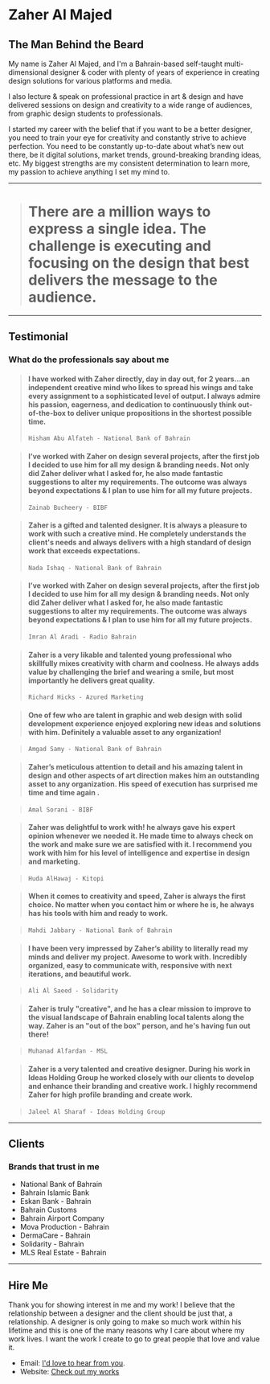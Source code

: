 # Zaher Al Majed
## The Man Behind the Beard

My name is Zaher Al Majed, and I'm a Bahrain-based self-taught multi-dimensional designer & coder with plenty of years of experience in creating design solutions for various platforms and media.

I also lecture & speak on professional practice in art & design and have delivered sessions on design and creativity to a wide range of audiences, from graphic design students to professionals.

I started my career with the belief that if you want to be a better designer, you need to train your eye for creativity and constantly strive to achieve perfection. You need to be constantly up-to-date about what’s new out there, be it digital solutions, market trends, ground-breaking branding ideas, etc. My biggest strengths are my consistent determination to learn more, my passion to achieve anything I set my mind to.

---
> # There are a million ways to express a single idea. The challenge is executing and focusing on the design that best delivers the message to the audience.
--- 

## Testimonial
### What do the professionals say about me
> #### I have worked with Zaher directly, day in day out, for 2 years…an independent creative mind who likes to spread his wings and take every assignment to a sophisticated level of output. I always admire his passion, eagerness, and dedication to continuously think out-of-the-box to deliver unique propositions in the shortest possible time. 
>`Hisham Abu Alfateh - National Bank of Bahrain`

> #### I’ve worked with Zaher on design several projects, after the first job I decided to use him for all my design & branding needs. Not only did Zaher deliver what I asked for, he also made fantastic suggestions to alter my requirements. The outcome was always beyond expectations & I plan to use him for all my future projects.
>`Zainab Bucheery - BIBF`

> #### Zaher is a gifted and talented designer. It is always a pleasure to work with such a creative mind. He completely understands the client's needs and always delivers with a high standard of design work that exceeds expectations.
>`Nada Ishaq - National Bank of Bahrain`

> #### I’ve worked with Zaher on design several projects, after the first job I decided to use him for all my design & branding needs. Not only did Zaher deliver what I asked for, he also made fantastic suggestions to alter my requirements. The outcome was always beyond expectations & I plan to use him for all my future projects.
>`Imran Al Aradi - Radio Bahrain`

> #### Zaher is a very likable and talented young professional who skillfully mixes creativity with charm and coolness. He always adds value by challenging the brief and wearing a smile, but most importantly he delivers great quality. 
>`Richard Hicks - Azured Marketing`

> #### One of few who are talent in graphic and web design with solid development experience enjoyed exploring new ideas and solutions with him. Definitely a valuable asset to any organization!

>`Amgad Samy - National Bank of Bahrain`

> #### Zaher’s meticulous attention to detail and his amazing talent in design and other aspects of art direction makes him an outstanding asset to any organization. His speed of execution has surprised me time and time again .

>`Amal Sorani - BIBF`

> #### Zaher was delightful to work with! he always gave his expert opinion whenever we needed it. He made time to always check on the work and make sure we are satisfied with it. I recommend you work with him for his level of intelligence and expertise in design and marketing.

>`Huda AlHawaj - Kitopi`

> #### When it comes to creativity and speed, Zaher is always the first choice. No matter when you contact him or where he is, he always has his tools with him and ready to work.

>`Mahdi Jabbary - National Bank of Bahrain`

> #### I have been very impressed by Zaher’s ability to literally read my minds and deliver my project. Awesome to work with. Incredibly organized, easy to communicate with, responsive with next iterations, and beautiful work.

>`Ali Al Saeed - Solidarity`

> #### Zaher is truly "creative", and he has a clear mission to improve to the visual landscape of Bahrain enabling local talents along the way. Zaher is an "out of the box" person, and he's having fun out there! 

>`Muhanad Alfardan - MSL`

> #### Zaher is a very talented and creative designer. During his work in Ideas Holding Group he worked closely with our clients to develop and enhance their branding and creative work. I highly recommend Zaher for high profile branding and create work.

>`Jaleel Al Sharaf - Ideas Holding Group`
---

## Clients
### Brands that trust in me
- National Bank of Bahrain
- Bahrain Islamic Bank
- Eskan Bank - Bahrain
- Bahrain Customs
- Bahrain Airport Company
- Mova Production - Bahrain
- DermaCare - Bahrain
- Solidarity - Bahrain
- MLS Real Estate - Bahrain

---
## Hire Me
Thank you for showing interest in me and my work! I believe that the relationship between a designer and the client should be just that, a relationship. A designer is only going to make so much work within his lifetime and this is one of the many reasons why I care about where my work lives. I want the work I create to go to great people that love and value it.

- Email: [I'd love to hear from you](mailto:Zaher.almajed@gmail.com).
- Website: [Check out my works](https://zaher.design)
